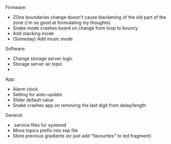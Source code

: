 Firmware:
* ZOne boundaries change doesn't cause blackening of the old part of the zone (i'm so good at formulating my thoughts)
* Snake mode crashes board on change from loop to bouncy
* Add stacking mode
* (Someday) Add music mode

Software:
* Change storage server logic
* Storage server air topic
* 
App:
* Alarm clock
* Setting for auto-update
* Slider default value
* Snake crashes app on removing the last digit from delay/length

General:
* .service files for systemd
* Move topics prefix into sep file
* Store previous gradients (or just add "favourites" to led fragment)
